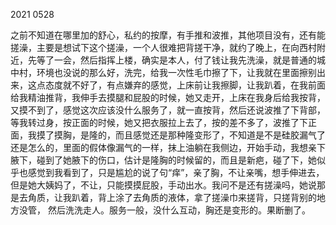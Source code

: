 2021 0528

之前不知道在哪里加的舒心，私约的按摩，有手推和波推，其他项目没有，还有能搓澡，主要是想试下这个搓澡，一个人很难把背搓干净，就约了晚上，在向西村附近，先等了一会，然后指挥上楼，确实是本人，付了钱让我先洗澡，就是普通的城中村，环境也没说的那么好，洗完，给我一次性毛巾擦了下，让我就在里面擦别出来，这点态度就不好了，有点嫌弃的感觉，上床前让我擦脚，让我趴着，在我前面给我精油推背，我伸手去摸腿和屁股的时候，她又走开，上床在我身后给我按背，又摸不到了，感觉这次应该没什么服务了，就一直按背，然后还说波推了下背部，等我转过身，按正面的时候，她又把衣服拉上去了，按的差不多了，波推了下正面，我摸了摸胸，是隆的，而且感觉还是那种隆变形了，不知道是不是硅胶漏气了还是怎么的，里面的假体像漏气的一样，抹上油躺在我侧边，开始手动，我想亲下腋下，碰到了她腋下的伤口，估计是隆胸的时候留的，而且是新疤，碰了下，她似乎也感觉到我看到了，只是尴尬的说了句“痒”，亲了胸，不让亲嘴，想手伸进去，但是她大姨妈了，不让，只能摸摸屁股，手动出水。我问不是还有搓澡吗，她说那是去角质，让我趴着，背上涂了去角质的液体，拿了搓澡巾来搓背，只搓背别的地方没管， 然后洗洗走人。服务一般，没什么互动，胸还是变形的。果断删了。

